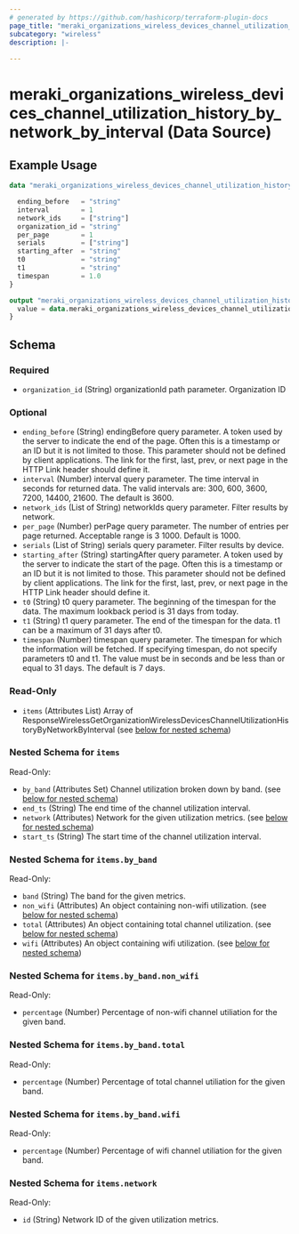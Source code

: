 ```yaml
---
# generated by https://github.com/hashicorp/terraform-plugin-docs
page_title: "meraki_organizations_wireless_devices_channel_utilization_history_by_network_by_interval Data Source - terraform-provider-meraki"
subcategory: "wireless"
description: |-
  
---
```


# meraki_organizations_wireless_devices_channel_utilization_history_by_network_by_interval (Data Source)



## Example Usage

```terraform
data "meraki_organizations_wireless_devices_channel_utilization_history_by_network_by_interval" "example" {

  ending_before   = "string"
  interval        = 1
  network_ids     = ["string"]
  organization_id = "string"
  per_page        = 1
  serials         = ["string"]
  starting_after  = "string"
  t0              = "string"
  t1              = "string"
  timespan        = 1.0
}

output "meraki_organizations_wireless_devices_channel_utilization_history_by_network_by_interval_example" {
  value = data.meraki_organizations_wireless_devices_channel_utilization_history_by_network_by_interval.example.items
}
```

<!-- schema generated by tfplugindocs -->
## Schema

### Required

- `organization_id` (String) organizationId path parameter. Organization ID

### Optional

- `ending_before` (String) endingBefore query parameter. A token used by the server to indicate the end of the page. Often this is a timestamp or an ID but it is not limited to those. This parameter should not be defined by client applications. The link for the first, last, prev, or next page in the HTTP Link header should define it.
- `interval` (Number) interval query parameter. The time interval in seconds for returned data. The valid intervals are: 300, 600, 3600, 7200, 14400, 21600. The default is 3600.
- `network_ids` (List of String) networkIds query parameter. Filter results by network.
- `per_page` (Number) perPage query parameter. The number of entries per page returned. Acceptable range is 3 1000. Default is 1000.
- `serials` (List of String) serials query parameter. Filter results by device.
- `starting_after` (String) startingAfter query parameter. A token used by the server to indicate the start of the page. Often this is a timestamp or an ID but it is not limited to those. This parameter should not be defined by client applications. The link for the first, last, prev, or next page in the HTTP Link header should define it.
- `t0` (String) t0 query parameter. The beginning of the timespan for the data. The maximum lookback period is 31 days from today.
- `t1` (String) t1 query parameter. The end of the timespan for the data. t1 can be a maximum of 31 days after t0.
- `timespan` (Number) timespan query parameter. The timespan for which the information will be fetched. If specifying timespan, do not specify parameters t0 and t1. The value must be in seconds and be less than or equal to 31 days. The default is 7 days.

### Read-Only

- `items` (Attributes List) Array of ResponseWirelessGetOrganizationWirelessDevicesChannelUtilizationHistoryByNetworkByInterval (see [below for nested schema](#nestedatt--items))

<a id="nestedatt--items"></a>
### Nested Schema for `items`

Read-Only:

- `by_band` (Attributes Set) Channel utilization broken down by band. (see [below for nested schema](#nestedatt--items--by_band))
- `end_ts` (String) The end time of the channel utilization interval.
- `network` (Attributes) Network for the given utilization metrics. (see [below for nested schema](#nestedatt--items--network))
- `start_ts` (String) The start time of the channel utilization interval.

<a id="nestedatt--items--by_band"></a>
### Nested Schema for `items.by_band`

Read-Only:

- `band` (String) The band for the given metrics.
- `non_wifi` (Attributes) An object containing non-wifi utilization. (see [below for nested schema](#nestedatt--items--by_band--non_wifi))
- `total` (Attributes) An object containing total channel utilization. (see [below for nested schema](#nestedatt--items--by_band--total))
- `wifi` (Attributes) An object containing wifi utilization. (see [below for nested schema](#nestedatt--items--by_band--wifi))

<a id="nestedatt--items--by_band--non_wifi"></a>
### Nested Schema for `items.by_band.non_wifi`

Read-Only:

- `percentage` (Number) Percentage of non-wifi channel utiliation for the given band.


<a id="nestedatt--items--by_band--total"></a>
### Nested Schema for `items.by_band.total`

Read-Only:

- `percentage` (Number) Percentage of total channel utiliation for the given band.


<a id="nestedatt--items--by_band--wifi"></a>
### Nested Schema for `items.by_band.wifi`

Read-Only:

- `percentage` (Number) Percentage of wifi channel utiliation for the given band.



<a id="nestedatt--items--network"></a>
### Nested Schema for `items.network`

Read-Only:

- `id` (String) Network ID of the given utilization metrics.
